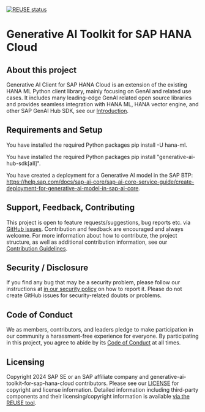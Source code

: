 [![REUSE status](https://api.reuse.software/badge/github.com/SAP/generative-ai-toolkit-for-sap-hana-cloud)](https://api.reuse.software/info/github.com/SAP/generative-ai-toolkit-for-sap-hana-cloud)

# Generative AI Toolkit for SAP HANA Cloud

## About this project

Generative AI Client for SAP HANA Cloud is an extension of the existing HANA ML Python client library, mainly focusing on GenAI and related use cases. It includes many leading-edge GenAI related open source libraries and provides seamless integration with HANA ML, HANA vector engine, and other SAP GenAI Hub SDK, see our [Introduction](INTRODUCTION.md).

## Requirements and Setup

You have installed the required Python packages pip install -U hana-ml.

You have installed the required Python packages pip install "generative-ai-hub-sdk[all]".

You have created a deployment for a Generative AI model in the SAP BTP:
https://help.sap.com/docs/sap-ai-core/sap-ai-core-service-guide/create-deployment-for-generative-ai-model-in-sap-ai-core.

## Support, Feedback, Contributing

This project is open to feature requests/suggestions, bug reports etc. via [GitHub issues](https://github.com/SAP/generative-ai-toolkit-for-sap-hana-cloud/issues). Contribution and feedback are encouraged and always welcome. For more information about how to contribute, the project structure, as well as additional contribution information, see our [Contribution Guidelines](CONTRIBUTING.md).

## Security / Disclosure
If you find any bug that may be a security problem, please follow our instructions at [in our security policy](https://github.com/SAP/generative-ai-toolkit-for-sap-hana-cloud/security/policy) on how to report it. Please do not create GitHub issues for security-related doubts or problems.

## Code of Conduct

We as members, contributors, and leaders pledge to make participation in our community a harassment-free experience for everyone. By participating in this project, you agree to abide by its [Code of Conduct](https://github.com/SAP/.github/blob/main/CODE_OF_CONDUCT.md) at all times.

## Licensing

Copyright 2024 SAP SE or an SAP affiliate company and generative-ai-toolkit-for-sap-hana-cloud contributors. Please see our [LICENSE](LICENSE) for copyright and license information. Detailed information including third-party components and their licensing/copyright information is available [via the REUSE tool](https://api.reuse.software/info/github.com/SAP/generative-ai-toolkit-for-sap-hana-cloud).
